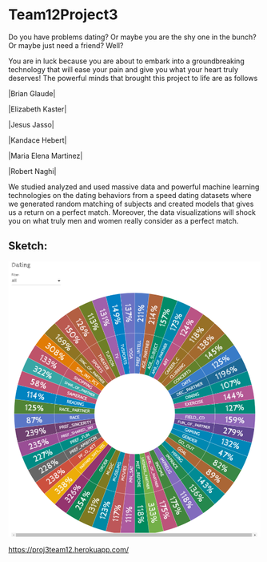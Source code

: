 # Team12Project3

Do you have problems dating? Or maybe you are the shy one in the bunch? Or maybe just need a friend? 
Well?

 You are in luck because you are about to embark into a groundbreaking technology that will ease your pain and give you what your heart truly deserves! 
The powerful minds that brought this project to life are as follows


|Brian Glaude|

|Elizabeth Kaster|

|Jesus Jasso|

|Kandace Hebert|

|Maria Elena Martinez|

|Robert Naghi|


We studied analyzed and used  massive data and powerful machine learning technologies on the dating behaviors from a speed dating datasets where we generated random matching of subjects and created models that gives us a return on a perfect match. Moreover, the data visualizations will shock you on what truly men and women really consider as a perfect match. 

## Sketch:
![Dating](Dating_interests_of_ideal_partners.png)

https://proj3team12.herokuapp.com/
